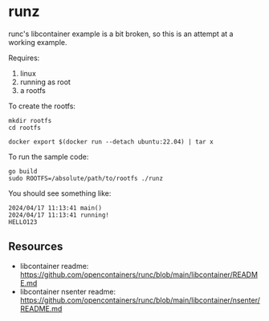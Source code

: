 # runz

runc's libcontainer example is a bit broken, so this is an attempt at a working
example.

Requires:

1. linux
2. running as root
3. a rootfs

To create the rootfs:

```
mkdir rootfs
cd rootfs

docker export $(docker run --detach ubuntu:22.04) | tar x
```

To run the sample code:
```
go build
sudo ROOTFS=/absolute/path/to/rootfs ./runz
```

You should see something like:

```
2024/04/17 11:13:41 main()
2024/04/17 11:13:41 running!
HELLO123
```

## Resources

- libcontainer readme: https://github.com/opencontainers/runc/blob/main/libcontainer/README.md
- libcontainer nsenter readme: https://github.com/opencontainers/runc/blob/main/libcontainer/nsenter/README.md
